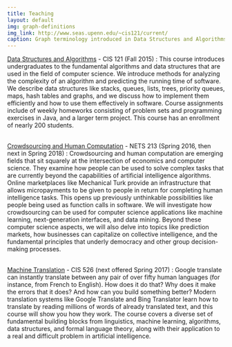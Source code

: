 ```yaml
---
title: Teaching
layout: default
img: graph-definitions
img_link: http://www.seas.upenn.edu/~cis121/current/
caption: Graph terminology introduced in Data Structures and Algorithms
---
```



[Data Structures and Algorithms](http://www.seas.upenn.edu/~cis121/current/) - CIS 121 (Fall 2015)
: This course introduces undergraduates to the fundamental algorithms and data structures that are used in the field of computer science.  We introduce methods for analyzing the complexity of an algorithm and predicting the running time of software. We describe data structures like stacks, queues, lists, trees, priority queues, maps, hash tables and graphs, and we discuss how to implement them efficiently and how to use them effectively in software. Course assignments include of weekly homeworks consisting of problem sets and programming exercises in Java, and a larger term project.  This course has an enrollment of nearly 200 students. <br /> <br />

[Crowdsourcing and Human Computation](http://crowdsourcing-class.org/) - NETS 213 (Spring 2016, then next in Spring 2018)
: Crowdsourcing and human computation are emerging fields that sit squarely at the intersection of economics and computer science. They examine how people can be used to solve complex tasks that are currently beyond the capabilities of artificial intelligence algorithms. Online marketplaces like Mechanical Turk provide an infrastructure that allows micropayments to be given to people in return for completing human intelligence tasks. This opens up previously unthinkable possibilities like people being used as function calls in software. We will investigate how crowdsourcing can be used for computer science applications like machine learning, next-generation interfaces, and data mining. Beyond these computer science aspects, we will also delve into topics like prediction markets, how businesses can capitalize on collective intelligence, and the fundamental principles that underly democracy and other group decision-making processes. <br /> <br />




[Machine Translation](http://mt-class.org) - CIS 526 (next offered Spring 2017)
: Google translate can instantly translate between any pair of over fifty human languages (for instance, from French to English). How does it do that? Why does it make the errors that it does? And how can you build something better? Modern translation systems like Google Translate and Bing Translator learn how to translate by reading millions of words of already translated text, and this course will show you how they work. The course covers a diverse set of fundamental building blocks from linguistics, machine learning, algorithms, data structures, and formal language theory, along with their application to a real and difficult problem in artificial intelligence. <br /> <br />